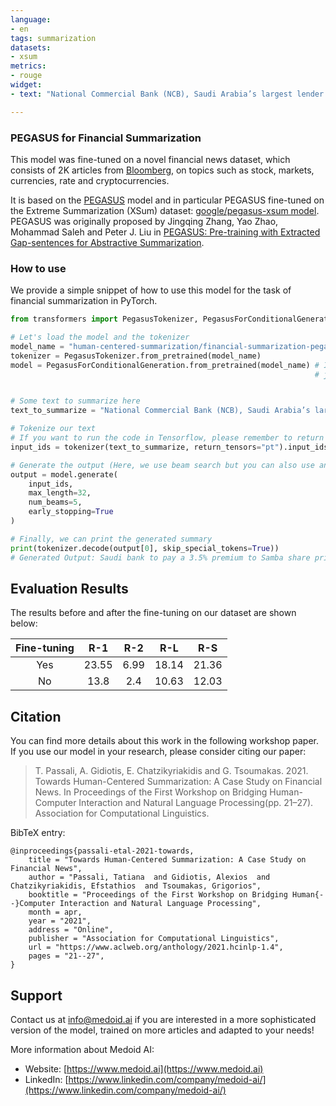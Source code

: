```yaml
---
language:
- en
tags: summarization
datasets:
- xsum
metrics:
- rouge
widget:
- text: "National Commercial Bank (NCB), Saudi Arabia’s largest lender by assets, agreed to buy rival Samba Financial Group for $15 billion in the biggest banking takeover this year.NCB will pay 28.45 riyals ($7.58) for each Samba share, according to a statement on Sunday, valuing it at about 55.7 billion riyals. NCB will offer 0.739 new shares for each Samba share, at the lower end of the 0.736-0.787 ratio the banks set when they signed an initial framework agreement in June.The offer is a 3.5% premium to Samba’s Oct. 8 closing price of 27.50 riyals and about 24% higher than the level the shares traded at before the talks were made public. Bloomberg News first reported the merger discussions.The new bank will have total assets of more than $220 billion, creating the Gulf region’s third-largest lender. The entity’s $46 billion market capitalization nearly matches that of Qatar National Bank QPSC, which is still the Middle East’s biggest lender with about $268 billion of assets."

---
```


### PEGASUS for Financial Summarization 

This model was fine-tuned on a novel financial news dataset, which consists of 2K articles from [Bloomberg](https://www.bloomberg.com/europe), on topics such as stock, markets, currencies, rate and cryptocurrencies. 

It is based on the [PEGASUS](https://huggingface.co/transformers/model_doc/pegasus.html) model and in particular PEGASUS fine-tuned on the Extreme Summarization (XSum) dataset: [google/pegasus-xsum model](https://huggingface.co/google/pegasus-xsum). PEGASUS was originally proposed by Jingqing Zhang, Yao Zhao, Mohammad Saleh and Peter J. Liu in [PEGASUS: Pre-training with Extracted Gap-sentences for Abstractive Summarization](https://arxiv.org/pdf/1912.08777.pdf). 

### How to use 
We provide a simple snippet of how to use this model for the task of financial summarization in PyTorch.

```Python
from transformers import PegasusTokenizer, PegasusForConditionalGeneration, TFPegasusForConditionalGeneration

# Let's load the model and the tokenizer 
model_name = "human-centered-summarization/financial-summarization-pegasus"
tokenizer = PegasusTokenizer.from_pretrained(model_name)
model = PegasusForConditionalGeneration.from_pretrained(model_name) # If you want to use the Tensorflow model 
                                                                    # just replace with TFPegasusForConditionalGeneration


# Some text to summarize here
text_to_summarize = "National Commercial Bank (NCB), Saudi Arabia’s largest lender by assets, agreed to buy rival Samba Financial Group for $15 billion in the biggest banking takeover this year.NCB will pay 28.45 riyals ($7.58) for each Samba share, according to a statement on Sunday, valuing it at about 55.7 billion riyals. NCB will offer 0.739 new shares for each Samba share, at the lower end of the 0.736-0.787 ratio the banks set when they signed an initial framework agreement in June.The offer is a 3.5% premium to Samba’s Oct. 8 closing price of 27.50 riyals and about 24% higher than the level the shares traded at before the talks were made public. Bloomberg News first reported the merger discussions.The new bank will have total assets of more than $220 billion, creating the Gulf region’s third-largest lender. The entity’s $46 billion market capitalization nearly matches that of Qatar National Bank QPSC, which is still the Middle East’s biggest lender with about $268 billion of assets."

# Tokenize our text
# If you want to run the code in Tensorflow, please remember to return the particular tensors as simply as using return_tensors = 'tf'
input_ids = tokenizer(text_to_summarize, return_tensors="pt").input_ids

# Generate the output (Here, we use beam search but you can also use any other strategy you like)
output = model.generate(
    input_ids, 
    max_length=32, 
    num_beams=5, 
    early_stopping=True
)

# Finally, we can print the generated summary
print(tokenizer.decode(output[0], skip_special_tokens=True))
# Generated Output: Saudi bank to pay a 3.5% premium to Samba share price. Gulf region’s third-largest lender will have total assets of $220 billion
```

## Evaluation Results
The results before and after the fine-tuning on our dataset are shown below:


| Fine-tuning |  R-1  |  R-2  |  R-L   |  R-S  |
|:-----------:|:-----:|:-----:|:------:|:-----:|
| Yes         | 23.55 |  6.99 | 18.14  | 21.36 | 
| No          | 13.8  |  2.4  | 10.63  | 12.03 |


## Citation

You can find more details about this work in the following workshop paper. If you use our model in your research, please consider citing our paper:

> T. Passali, A. Gidiotis, E. Chatzikyriakidis and G. Tsoumakas. 2021. 
> Towards Human-Centered Summarization: A Case Study on Financial News.
> In Proceedings of the First Workshop on Bridging Human-Computer Interaction and Natural Language Processing(pp. 21–27). Association for Computational Linguistics.

BibTeX entry:

```
@inproceedings{passali-etal-2021-towards,
    title = "Towards Human-Centered Summarization: A Case Study on Financial News",
    author = "Passali, Tatiana  and Gidiotis, Alexios  and Chatzikyriakidis, Efstathios  and Tsoumakas, Grigorios",
    booktitle = "Proceedings of the First Workshop on Bridging Human{--}Computer Interaction and Natural Language Processing",
    month = apr,
    year = "2021",
    address = "Online",
    publisher = "Association for Computational Linguistics",
    url = "https://www.aclweb.org/anthology/2021.hcinlp-1.4",
    pages = "21--27",
}
```

## Support

Contact us at [info@medoid.ai](mailto:info@medoid.ai) if you are interested in a more sophisticated version of the model, trained on more articles and adapted to your needs!

More information about Medoid AI: 
- Website: [https://www.medoid.ai](https://www.medoid.ai)
- LinkedIn: [https://www.linkedin.com/company/medoid-ai/](https://www.linkedin.com/company/medoid-ai/)


